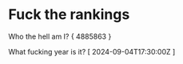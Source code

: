 # Fuck the rankings

Who the hell am I?
{ 4885863 }

What fucking year is it?
[ 2024-09-04T17:30:00Z ]
